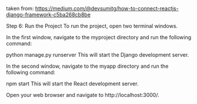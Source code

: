 taken from: https://medium.com/@devsumitg/how-to-connect-reactjs-django-framework-c5ba268cb8be


Step 6: Run the Project
To run the project, open two terminal windows.

In the first window, navigate to the myproject directory and run the following command:

python manage.py runserver
This will start the Django development server.

In the second window, navigate to the myapp directory and run the following command:

npm start
This will start the React development server.

Open your web browser and navigate to http://localhost:3000/. 
